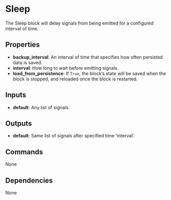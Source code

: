 Sleep
=====
The Sleep block will delay signals from being emitted for a configured interval of time.

Properties
----------
- **backup_interval**: An interval of time that specifies how often persisted data is saved.
- **interval**: How long to wait before emitting signals.
- **load_from_persistence**: If `True`, the block’s state will be saved when the block is stopped, and reloaded once the block is restarted.

Inputs
------
- **default**: Any list of signals.

Outputs
-------
- **default**: Same list of signals after specified time 'interval'.

Commands
--------
None

Dependencies
------------
None

